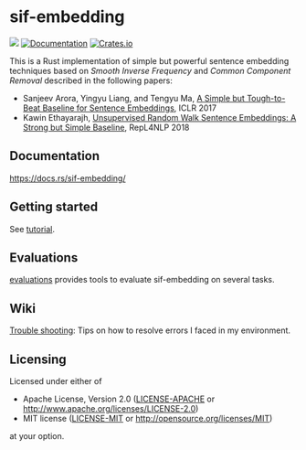# sif-embedding

![](https://github.com/kampersanda/sif-embedding/actions/workflows/rust.yml/badge.svg)
[![Documentation](https://docs.rs/sif-embedding/badge.svg)](https://docs.rs/sif-embedding)
[![Crates.io](https://img.shields.io/crates/v/sif-embedding.svg)](https://crates.io/crates/sif-embedding)

This is a Rust implementation of simple but powerful sentence embedding techniques based on
*Smooth Inverse Frequency* and *Common Component Removal* described in the following papers:

 - Sanjeev Arora, Yingyu Liang, and Tengyu Ma,
   [A Simple but Tough-to-Beat Baseline for Sentence Embeddings](https://openreview.net/forum?id=SyK00v5xx),
   ICLR 2017
 - Kawin Ethayarajh,
   [Unsupervised Random Walk Sentence Embeddings: A Strong but Simple Baseline](https://aclanthology.org/W18-3012/),
   RepL4NLP 2018

## Documentation

https://docs.rs/sif-embedding/

## Getting started

See [tutorial](./tutorial).

## Evaluations

[evaluations](./evaluations/) provides tools to evaluate sif-embedding on several tasks.

## Wiki

[Trouble shooting](https://github.com/kampersanda/sif-embedding/wiki/Trouble-shooting): Tips on how to resolve errors I faced in my environment.

## Licensing

Licensed under either of

 * Apache License, Version 2.0
   ([LICENSE-APACHE](LICENSE-APACHE) or http://www.apache.org/licenses/LICENSE-2.0)
 * MIT license
   ([LICENSE-MIT](LICENSE-MIT) or http://opensource.org/licenses/MIT)

at your option.
